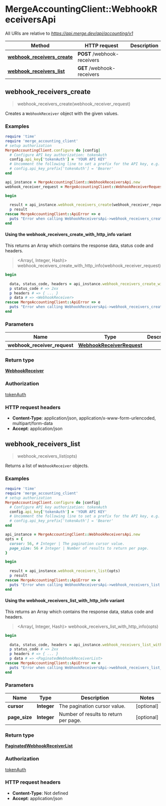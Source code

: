 # MergeAccountingClient::WebhookReceiversApi

All URIs are relative to *https://api.merge.dev/api/accounting/v1*

| Method | HTTP request | Description |
| ------ | ------------ | ----------- |
| [**webhook_receivers_create**](WebhookReceiversApi.md#webhook_receivers_create) | **POST** /webhook-receivers |  |
| [**webhook_receivers_list**](WebhookReceiversApi.md#webhook_receivers_list) | **GET** /webhook-receivers |  |


## webhook_receivers_create

> <WebhookReceiver> webhook_receivers_create(webhook_receiver_request)



Creates a `WebhookReceiver` object with the given values.

### Examples

```ruby
require 'time'
require 'merge_accounting_client'
# setup authorization
MergeAccountingClient.configure do |config|
  # Configure API key authorization: tokenAuth
  config.api_key['tokenAuth'] = 'YOUR API KEY'
  # Uncomment the following line to set a prefix for the API key, e.g. 'Bearer' (defaults to nil)
  # config.api_key_prefix['tokenAuth'] = 'Bearer'
end

api_instance = MergeAccountingClient::WebhookReceiversApi.new
webhook_receiver_request = MergeAccountingClient::WebhookReceiverRequest.new({event: 'event_example', is_active: false}) # WebhookReceiverRequest | 

begin
  
  result = api_instance.webhook_receivers_create(webhook_receiver_request)
  p result
rescue MergeAccountingClient::ApiError => e
  puts "Error when calling WebhookReceiversApi->webhook_receivers_create: #{e}"
end
```

#### Using the webhook_receivers_create_with_http_info variant

This returns an Array which contains the response data, status code and headers.

> <Array(<WebhookReceiver>, Integer, Hash)> webhook_receivers_create_with_http_info(webhook_receiver_request)

```ruby
begin
  
  data, status_code, headers = api_instance.webhook_receivers_create_with_http_info(webhook_receiver_request)
  p status_code # => 2xx
  p headers # => { ... }
  p data # => <WebhookReceiver>
rescue MergeAccountingClient::ApiError => e
  puts "Error when calling WebhookReceiversApi->webhook_receivers_create_with_http_info: #{e}"
end
```

### Parameters

| Name | Type | Description | Notes |
| ---- | ---- | ----------- | ----- |
| **webhook_receiver_request** | [**WebhookReceiverRequest**](WebhookReceiverRequest.md) |  |  |

### Return type

[**WebhookReceiver**](WebhookReceiver.md)

### Authorization

[tokenAuth](../README.md#tokenAuth)

### HTTP request headers

- **Content-Type**: application/json, application/x-www-form-urlencoded, multipart/form-data
- **Accept**: application/json


## webhook_receivers_list

> <PaginatedWebhookReceiverList> webhook_receivers_list(opts)



Returns a list of `WebhookReceiver` objects.

### Examples

```ruby
require 'time'
require 'merge_accounting_client'
# setup authorization
MergeAccountingClient.configure do |config|
  # Configure API key authorization: tokenAuth
  config.api_key['tokenAuth'] = 'YOUR API KEY'
  # Uncomment the following line to set a prefix for the API key, e.g. 'Bearer' (defaults to nil)
  # config.api_key_prefix['tokenAuth'] = 'Bearer'
end

api_instance = MergeAccountingClient::WebhookReceiversApi.new
opts = {
  cursor: 56, # Integer | The pagination cursor value.
  page_size: 56 # Integer | Number of results to return per page.
}

begin
  
  result = api_instance.webhook_receivers_list(opts)
  p result
rescue MergeAccountingClient::ApiError => e
  puts "Error when calling WebhookReceiversApi->webhook_receivers_list: #{e}"
end
```

#### Using the webhook_receivers_list_with_http_info variant

This returns an Array which contains the response data, status code and headers.

> <Array(<PaginatedWebhookReceiverList>, Integer, Hash)> webhook_receivers_list_with_http_info(opts)

```ruby
begin
  
  data, status_code, headers = api_instance.webhook_receivers_list_with_http_info(opts)
  p status_code # => 2xx
  p headers # => { ... }
  p data # => <PaginatedWebhookReceiverList>
rescue MergeAccountingClient::ApiError => e
  puts "Error when calling WebhookReceiversApi->webhook_receivers_list_with_http_info: #{e}"
end
```

### Parameters

| Name | Type | Description | Notes |
| ---- | ---- | ----------- | ----- |
| **cursor** | **Integer** | The pagination cursor value. | [optional] |
| **page_size** | **Integer** | Number of results to return per page. | [optional] |

### Return type

[**PaginatedWebhookReceiverList**](PaginatedWebhookReceiverList.md)

### Authorization

[tokenAuth](../README.md#tokenAuth)

### HTTP request headers

- **Content-Type**: Not defined
- **Accept**: application/json

